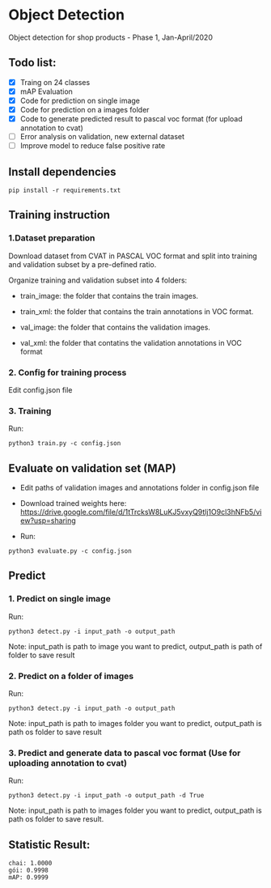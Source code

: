 # Object Detection

Object detection for shop products - Phase 1, Jan-April/2020

## Todo list:
- [x] Traing on 24 classes
- [x] mAP Evaluation
- [x] Code for prediction on single image
- [x] Code for prediction on a images folder
- [x] Code to generate predicted result to pascal voc format (for upload annotation to cvat)
- [ ] Error analysis on validation, new external dataset
- [ ] Improve model to reduce false positive rate

## Install dependencies

```
pip install -r requirements.txt
```

## Training instruction

### 1.Dataset preparation

Download dataset from CVAT in PASCAL VOC format and  split into training and validation subset by a pre-defined ratio.

Organize training and validation subset into 4 folders:

+ train_image: the folder that contains the train images.

+ train_xml: the folder that contains the train annotations in VOC format.

+ val_image:  the folder that contains the validation images.

+ val_xml: the folder that contatins the validation annotations in VOC format


### 2. Config for training process

Edit config.json file

### 3. Training

Run: 
```
python3 train.py -c config.json
```
## Evaluate on validation set (MAP)

- Edit paths of validation images and annotations folder in config.json file

- Download trained weights here: https://drive.google.com/file/d/1tTrcksW8LuKJ5vxyQ9tlj1O9cl3hNFb5/view?usp=sharing

- Run: 
```
python3 evaluate.py -c config.json
```
## Predict

### 1. Predict on single image

Run: 
```
python3 detect.py -i input_path -o output_path
```
Note: input_path is path to image you want to predict, output_path is path of folder to save result

### 2. Predict on a folder of images

Run:
```
python3 detect.py -i input_path -o output_path
```
Note: input_path is path to images folder you want to predict, output_path is path os folder to save result

### 3. Predict and generate data to pascal voc format (Use for uploading annotation to cvat)

Run:
```
python3 detect.py -i input_path -o output_path -d True
```
Note: input_path is path to images folder you want to predict, output_path is path os folder to save result.

## Statistic Result:

	chai: 1.0000
	gói: 0.9998
	mAP: 0.9999

